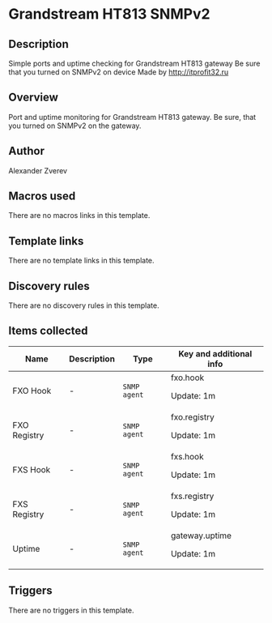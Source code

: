 # Grandstream HT813 SNMPv2

## Description

Simple ports and uptime checking for Grandstream HT813 gateway Be sure that you turned on SNMPv2 on device Made by http://itprofit32.ru

## Overview

Port and uptime monitoring for Grandstream HT813 gateway. Be sure, that you turned on SNMPv2 on the gateway.

## Author

Alexander Zverev

## Macros used

There are no macros links in this template.

## Template links

There are no template links in this template.

## Discovery rules

There are no discovery rules in this template.

## Items collected

|Name|Description|Type|Key and additional info|
|----|-----------|----|----|
|FXO Hook|<p>-</p>|`SNMP agent`|fxo.hook<p>Update: 1m</p>|
|FXO Registry|<p>-</p>|`SNMP agent`|fxo.registry<p>Update: 1m</p>|
|FXS Hook|<p>-</p>|`SNMP agent`|fxs.hook<p>Update: 1m</p>|
|FXS Registry|<p>-</p>|`SNMP agent`|fxs.registry<p>Update: 1m</p>|
|Uptime|<p>-</p>|`SNMP agent`|gateway.uptime<p>Update: 1m</p>|
## Triggers

There are no triggers in this template.

